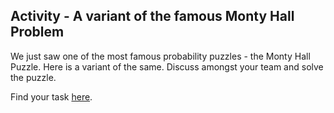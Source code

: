 

## Activity - A variant of the famous Monty Hall Problem

We just saw one of the most famous probability puzzles - the Monty Hall Puzzle. Here is a variant of the same. Discuss amongst your team and solve the puzzle.

Find your task [here](https://docs.google.com/forms/d/e/1FAIpQLSc5v4PdYoeP3wHK_iXvxNsd-JH5QBbjE8Yq5BG3TWvf4yRhZg/viewform?usp=sf_link).


```python

```
